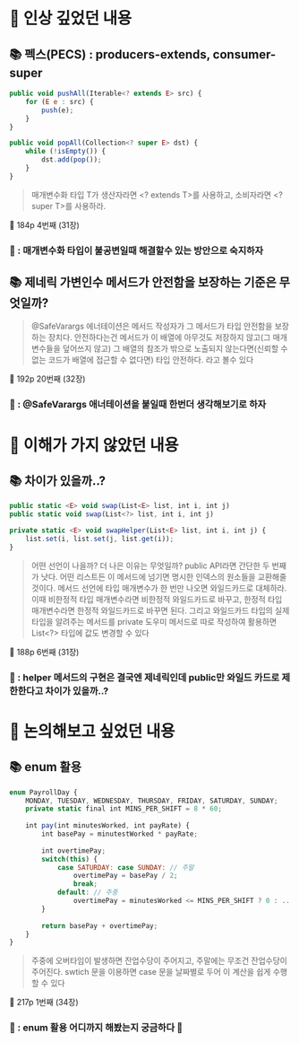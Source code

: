 # 📌 인상 깊었던 내용

## **📚 펙스(PECS) : producers-extends, consumer-super**

```jsx
public void pushAll(Iterable<? extends E> src) {
	for (E e : src) {
		push(e);
	}
}

public void popAll(Collection<? super E> dst) {
	while (!isEmpty()) {
		dst.add(pop());
	}
}
```

> 매개변수화 타입 T가 생산자라면 <? extends T>를 사용하고, 소비자라면 <? super T>를 사용하라. 

📕 184p 4번째 (31장)
> 

### **🧐 : 매개변수화 타입이 불공변일때 해결할수 있는 방안으로 숙지하자**

## **📚 제네릭 가변인수 메서드가 안전함을 보장하는 기준은 무엇일까?**

> @SafeVarargs 에너테이션은 메서드 작성자가 그 메서드가 타입 안전함을 보장하는 장치다. 
안전하다는건 메서드가 이 배열에 아무것도 저장하지 않고(그 매개변수들을 덮어쓰지 않고) 그 배열의 참조가 밖으로 노출되지 않는다면(신뢰할 수 없는 코드가 배열에 접근할 수 없다면) 타입 안전하다. 라고 볼수 있다

📕 192p 20번째 (32장)
> 

### **🧐 : @SafeVarargs 애너테이션을 붙일때 한번더 생각해보기로 하자**

# 📌 이해가 가지 않았던 내용

## **📚 차이가 있을까..?**

```jsx
public static <E> void swap(List<E> list, int i, int j)
public static void swap(List<?> list, int i, int j)

private static <E> void swapHelper(List<E> list, int i, int j) {
	list.set(i, list.set(j, list.get(i));
}
```

> 어떤 선언이 나을까? 더 나은 이유는 무엇일까? public API라면 간단한 두 번째가 낫다. 어떤 리스트든 이 메서드에 넘기면 명시한 인덱스의 원소들을 교환해줄 것이다. 
메서드 선언에 타입 매개변수가 한 번만 나오면 와일드카드로 대체하라. 이때 비한정적 타입 매개변수라면 비한정적 와일드카드로 바꾸고, 한정적 타입 매개변수라면 한정적 와일드카드로 바꾸면 된다. 
그리고 와일드카드 타입의 실제 타입을 알려주는 메서드를 private 도우미 메서드로 따로 작성하여 활용하면 List<?> 타입에 값도 변경할 수 있다

📕 188p 6번째 (31장)
> 

### **🧐 : helper 메서드의 구현은 결국엔 제네릭인데 public만 와일드 카드로 제한한다고 차이가 있을까..?**

# 📌 논의해보고 싶었던 내용

## **📚 enum 활용**

```jsx
enum PayrollDay {
	MONDAY, TUESDAY, WEDNESDAY, THURSDAY, FRIDAY, SATURDAY, SUNDAY;
	private static final int MINS_PER_SHIFT = 8 * 60;
	
	int pay(int minutesWorked, int payRate) {
		int basePay = minutestWorked * payRate;
		
		int overtimePay;
		switch(this) {
			case SATURDAY: case SUNDAY: // 주말
				overtimePay = basePay / 2;
				break;
			default: // 주중
				overtimePay = minutesWorked <= MINS_PER_SHIFT ? 0 : ...;
		}
		
		return basePay + overtimePay;
	}
}
```

> 주중에 오버타임이 발생하면 잔업수당이 주어지고, 주말에는 무조건 잔업수당이 주어진다. swtich 문을 이용하면 case 문을 날짜별로 두어 이 계산을 쉽게 수행할 수 있다

📕 217p 1번째 (34장)
> 

### **🧐 : enum 활용 어디까지 해봤는지 궁금하다 👀**
